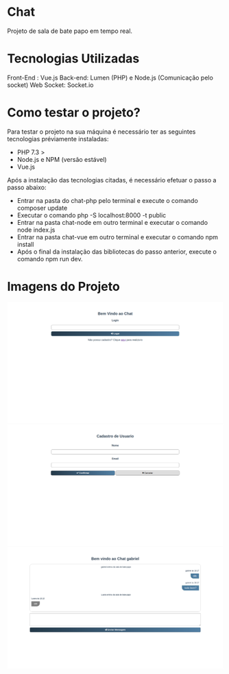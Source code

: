 # Chat
Projeto de sala de bate papo em tempo real.

# Tecnologias Utilizadas

Front-End : Vue.js
Back-end: Lumen (PHP) e Node.js (Comunicação pelo socket)
Web Socket: Socket.io

# Como testar o projeto?

Para testar o projeto na sua máquina é necessário ter as seguintes tecnologias préviamente instaladas:
  - PHP 7.3 > 
  - Node.js e NPM (versão estável)
  - Vue.js
  
Após a instalação das tecnologias citadas, é necessário efetuar o passo a passo abaixo:

  - Entrar na pasta do chat-php pelo terminal e execute o comando composer update
  - Executar o comando php -S localhost:8000 -t public
  - Entrar na pasta chat-node em outro terminal e executar o comando node index.js
  - Entrar na pasta chat-vue em outro terminal e executar o comando npm install
  - Após o final da instalação das bibliotecas do passo anterior, execute o comando npm run dev.
  
# Imagens do Projeto
![Login](https://raw.githubusercontent.com/GabrielRosaNunes/chat/master/autenticacao.png)
![Login](https://raw.githubusercontent.com/GabrielRosaNunes/chat/master/cadastro.png)
![Login](https://raw.githubusercontent.com/GabrielRosaNunes/chat/master/chat.png)
